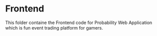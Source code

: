 # Frontend
This folder containe the Frontend code for Probability Web Application which is fun event trading platform for gamers.